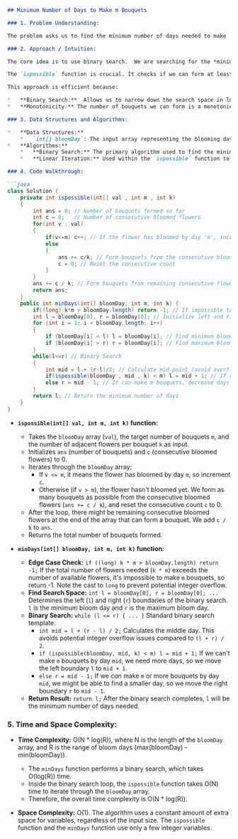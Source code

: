 ```markdown
## Minimum Number of Days to Make m Bouquets

### 1. Problem Understanding:

The problem asks us to find the minimum number of days needed to make `m` bouquets of flowers, given an array `bloomDay` where `bloomDay[i]` represents the day the `i`-th flower blooms.  Each bouquet must consist of `k` adjacent flowers. If it's impossible to make `m` bouquets, we should return -1.

### 2. Approach / Intuition:

The core idea is to use binary search.  We are searching for the *minimum* day by which we can form the required number of bouquets. The search space is between the earliest blooming day and the latest blooming day.

The `ispossible` function is crucial. It checks if we can form at least `m` bouquets if we only consider the flowers that have bloomed by a given day.  If we *can* form `m` or more bouquets by day `mid`, that means the answer might be even smaller, so we move the right boundary of the binary search (`r = mid - 1`).  If we *cannot* form `m` bouquets by day `mid`, that means we need to wait longer, so we move the left boundary of the binary search (`l = mid + 1`).

This approach is efficient because:

*   **Binary Search:**  Allows us to narrow down the search space in logarithmic time instead of linearly iterating through all possible days.
*   **Monotonicity:** The number of bouquets we can form is a monotonically increasing function of the number of days. As the number of days increases, the number of flowers that have bloomed also increases, and hence the number of possible bouquets does not decrease. This property is essential for the correctness of binary search.

### 3. Data Structures and Algorithms:

*   **Data Structures:**
    *   `int[] bloomDay`: The input array representing the blooming days of the flowers.
*   **Algorithms:**
    *   **Binary Search:** The primary algorithm used to find the minimum number of days.
    *   **Linear Iteration:** Used within the `ispossible` function to count potential bouquets.

### 4. Code Walkthrough:

```java
class Solution {
    private int ispossible(int[] val , int m , int k)
    {
        int ans = 0; // Number of bouquets formed so far
        int c = 0;   // Number of consecutive bloomed flowers
        for(int v : val)
        {
            if(v<=m) c++; // If the flower has bloomed by day 'm', increment consecutive count
            else
            {
                ans += c/k; // Form bouquets from the consecutive bloomed flowers
                c = 0; // Reset the consecutive count
            }
        }
        ans += c / k; // Form bouquets from remaining consecutive flowers at the end.
        return ans;
    }
    public int minDays(int[] bloomDay, int m, int k) {
        if((long) k*m > bloomDay.length) return -1; // If impossible to form m bouquets
        int l = bloomDay[0], r = bloomDay[0]; // Initialize left and right boundaries
        for (int i = 1; i < bloomDay.length; i++)
        {
            if (bloomDay[i] < l) l = bloomDay[i]; // Find minimum bloom day
            if (bloomDay[i] > r) r = bloomDay[i]; // Find maximum bloom day
        }
        while(l<=r) // Binary Search
        {
            int mid = l + (r-l)/2; // Calculate mid-point (avoid overflow)
            if(ispossible(bloomDay , mid , k) < m) l = mid + 1; // If cannot make m bouquets, increase days
            else r = mid - 1; // If can make m bouquets, decrease days
        }
        return l; // Return the minimum number of days
    }
}
```

*   **`ispossible(int[] val, int m, int k)` function:**
    *   Takes the `bloomDay` array (`val`), the target number of bouquets `m`, and the number of adjacent flowers per bouquet `k` as input.
    *   Initializes `ans` (number of bouquets) and `c` (consecutive bloomed flowers) to 0.
    *   Iterates through the `bloomDay` array:
        *   If `v <= m`, it means the flower has bloomed by day `m`, so increment `c`.
        *   Otherwise (if `v > m`), the flower hasn't bloomed yet. We form as many bouquets as possible from the consecutive bloomed flowers (`ans += c / k`), and reset the consecutive count `c` to 0.
    *   After the loop, there might be remaining consecutive bloomed flowers at the end of the array that can form a bouquet. We add `c / k` to `ans`.
    *   Returns the total number of bouquets formed.

*   **`minDays(int[] bloomDay, int m, int k)` function:**
    *   **Edge Case Check:** `if ((long) k * m > bloomDay.length) return -1;`  If the total number of flowers needed (`k * m`) exceeds the number of available flowers, it's impossible to make `m` bouquets, so return -1.  Note the cast to `long` to prevent potential integer overflow.
    *   **Find Search Space:**  `int l = bloomDay[0], r = bloomDay[0]; ...` Determines the left (`l`) and right (`r`) boundaries of the binary search. `l` is the minimum bloom day and `r` is the maximum bloom day.
    *   **Binary Search:**  `while (l <= r) { ... }`  Standard binary search template.
        *   `int mid = l + (r - l) / 2;` Calculates the middle day.  This avoids potential integer overflow issues compared to `(l + r) / 2`.
        *   `if (ispossible(bloomDay, mid, k) < m) l = mid + 1;` If we can't make `m` bouquets by day `mid`, we need more days, so we move the left boundary `l` to `mid + 1`.
        *   `else r = mid - 1;`  If we *can* make `m` or more bouquets by day `mid`, we might be able to find a smaller day, so we move the right boundary `r` to `mid - 1`.
    *   **Return Result:** `return l;` After the binary search completes, `l` will be the minimum number of days needed.

### 5. Time and Space Complexity:

*   **Time Complexity:** O(N * log(R)), where N is the length of the `bloomDay` array, and R is the range of bloom days (max(bloomDay) - min(bloomDay)).
    *   The `minDays` function performs a binary search, which takes O(log(R)) time.
    *   Inside the binary search loop, the `ispossible` function takes O(N) time to iterate through the `bloomDay` array.
    *   Therefore, the overall time complexity is O(N * log(R)).

*   **Space Complexity:** O(1).  The algorithm uses a constant amount of extra space for variables, regardless of the input size. The `ispossible` function and the `minDays` function use only a few integer variables.
